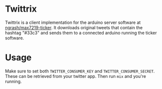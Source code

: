 # Twittrix

Twittrix is a client implementation for the arduino server software at
[ngrash/max7219-ticker](https://github.com/ngrash/max7219-ticker). It downloads
original tweets that contain the hashtag "#33c3" and sends them to a connected
arduino running the ticker software.

# Usage

Make sure to set both `TWITTER_CONSUMER_KEY` and `TWITTER_CONSUMER_SECRET`.
These can be retrieved from your twitter app. Then run `mix` and you're running.
